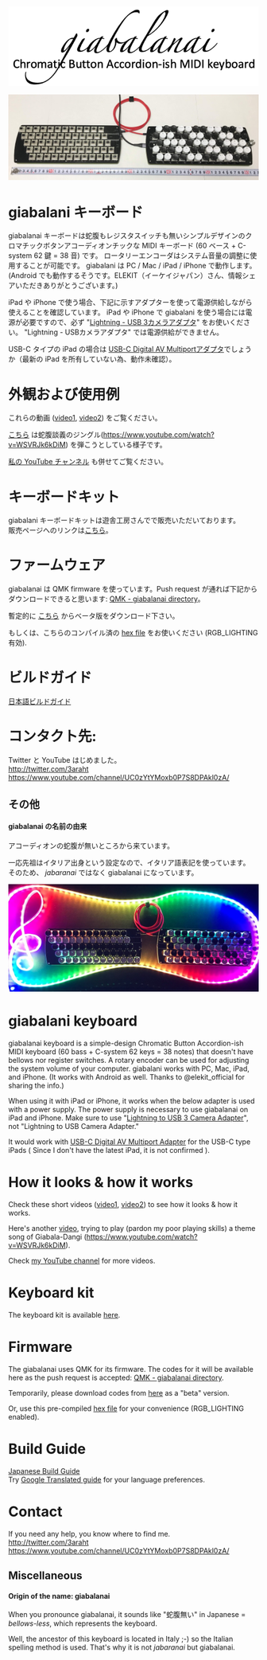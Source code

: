 <p align=center>
<img width="700" alt="giabalanai_logo" src="https://github.com/3araht/giabalanai/blob/master/pictures/giabalanai_logo.png">
</p>

![giabalanai overview](https://github.com/3araht/giabalanai/blob/master/pictures/giabalanai_overview.jpg)

# giabalani キーボード
giabalanai キーボードは蛇腹もレジスタスイッチも無いシンプルデザインのクロマチックボタンアコーディオンチックな MIDI キーボード (60 ベース + C-system 62 鍵 = 38 音) です。
ロータリーエンコーダはシステム音量の調整に使用することが可能です。
giabalani は PC / Mac / iPad / iPhone で動作します。
(Android でも動作するそうです。ELEKIT（イーケイジャパン）さん、情報シェアいただきありがとうございます。)

iPad や iPhone で使う場合、下記に示すアダプターを使って電源供給しながら使えることを確認しています。
iPad や iPhone で giabalani を使う場合には電源が必要ですので、必ず "[Lightning - USB 3カメラアダプタ](https://www.apple.com/jp/shop/product/MK0W2AM/A/)" をお使いください。
"Lightning - USBカメラアダプタ" では電源供給ができません。

USB-C タイプの iPad の場合は [USB-C Digital AV Multiportアダプタ](https://www.apple.com/jp/shop/product/MUF82ZA/A/)でしょうか（最新の iPad を所有していない為、動作未確認）。  

# 外観および使用例
これらの動画 ([video1](https://github.com/3araht/giabalanai/blob/master/videos/giabalanai_keyboard.mp4), [video2](https://github.com/3araht/giabalanai/blob/master/videos/62buttons_38notes.mp4)) をご覧ください。

[こちら](https://github.com/3araht/giabalanai/blob/master/videos/giabala_dangi_ep.16_theme_song_feat.Mr.Seto.mp4) は蛇腹談義のジングル(https://www.youtube.com/watch?v=WSVRJk6kDiM) を弾こうとしている様子です。

[私の YouTube チャンネル](https://www.youtube.com/channel/UC0zYtYMoxb0P7S8DPAkl0zA/) も併せてご覧ください。

# キーボードキット
giabalani キーボードキットは遊舎工房さんでで販売いただいております。  
販売ページへのリンクは[こちら](https://yushakobo.jp/shop/consign_giabalanai/)。

# ファームウェア

giabalanai は QMK firmware を使っています。Push request が通れば下記からダウンロードできると思います:
[QMK - giabalanai directory](https://github.com/qmk/qmk_firmware/tree/master/keyboards/giabalanai)。

暫定的に [こちら](https://github.com/3araht/giabalanai/blob/master/temp/qmk_firmware/keyboards/giabalanai) からベータ版をダウンロード下さい。

もしくは、こちらのコンパイル済の [hex file](https://github.com/3araht/giabalanai/blob/master/giabalanai_3araht_hex.zip) をお使いください (RGB_LIGHTING 有効).

# ビルドガイド

[日本語ビルドガイド](https://github.com/3araht/giabalanai/blob/master/docs/build.md)

# コンタクト先:
Twitter と YouTube はじめました。  
http://twitter.com/3araht  
https://www.youtube.com/channel/UC0zYtYMoxb0P7S8DPAkl0zA/


## その他
#### giabalanai の名前の由来
アコーディオンの蛇腹が無いところから来ています。

一応先祖はイタリア出身という設定なので、イタリア語表記を使っています。
そのため、 *jabaranai* ではなく giabalanai になっています。
<!--- not jabaranai but giabalanai ジャバラナイの名前の由来 -->


![giabalanai lighting](https://github.com/3araht/giabalanai/blob/master/pictures/giabalanai_lighting2.jpg)

# giabalani keyboard
giabalanai keyboard is a simple-design Chromatic Button Accordion-ish MIDI keyboard (60 bass + C-system 62 keys = 38 notes) that doesn't have bellows nor register switches.
A rotary encoder can be used for adjusting the system volume of your computer.
giabalani works with PC, Mac, iPad, and iPhone.
(It works with Android as well. Thanks to @elekit_official for sharing the info.)

When using it with iPad or iPhone, it works when the below adapter is used with a power supply. The power supply is necessary to use giabalanai on iPad and iPhone. Make sure to use "[Lightning to USB 3 Camera Adapter](https://www.apple.com/shop/product/MK0W2AM/A/)", not "Lightning to USB Camera Adapter."  


It would work with [USB-C Digital AV Multiport Adapter](https://www.apple.com/shop/product/MUF82AM/A/) for the USB-C type iPads ( Since I don't have the latest iPad, it is not confirmed ).


# How it looks & how it works
Check these short videos ([video1](https://github.com/3araht/giabalanai/blob/master/videos/giabalanai_keyboard.mp4), [video2](https://github.com/3araht/giabalanai/blob/master/videos/62buttons_38notes.mp4)) to see how it looks & how it works.

Here's another [video](https://github.com/3araht/giabalanai/blob/master/videos/giabala_dangi_ep.16_theme_song_feat.Mr.Seto.mp4), trying to play (pardon my poor playing skills) a theme song of Giabala-Dangi (https://www.youtube.com/watch?v=WSVRJk6kDiM).

Check [my YouTube channel](https://www.youtube.com/channel/UC0zYtYMoxb0P7S8DPAkl0zA/) for more videos.

# Keyboard kit
The keyboard kit is available [here](https://yushakobo.jp/shop/consign_giabalanai/).

# Firmware

The giabalanai uses QMK for its firmware. The codes for it will be available here as the push request is accepted:
[QMK - giabalanai directory](https://github.com/qmk/qmk_firmware/tree/master/keyboards/giabalanai).

Temporarily, please download codes from [here](https://github.com/3araht/giabalanai/blob/master/temp/qmk_firmware/keyboards/giabalanai) as a "beta" version.

Or, use this pre-compiled [hex file](https://github.com/3araht/giabalanai/blob/master/giabalanai_3araht_hex.zip) for your convenience (RGB_LIGHTING enabled).

# Build Guide

[Japanese Build Guide](https://github.com/3araht/giabalanai/blob/master/docs/build.md)  
Try [Google Translated guide](https://translate.google.com/translate?sl=ja&tl=en&u=https://github.com/3araht/giabalanai/blob/master/docs/build.md) for your language preferences.


# Contact
If you need any help, you know where to find me.  
http://twitter.com/3araht  
https://www.youtube.com/channel/UC0zYtYMoxb0P7S8DPAkl0zA/


## Miscellaneous
#### Origin of the name: giabalanai
When you pronounce giabalanai, it sounds like "蛇腹無い" in Japanese = *bellows-less*, which represents the keyboard.

Well, the ancestor of this keyboard is located in Italy ;-) so the Italian spelling method is used.
That's why it is not *jabaranai* but giabalanai.
<!--- not jabaranai but giabalanai ジャバラナイの名前の由来 -->
